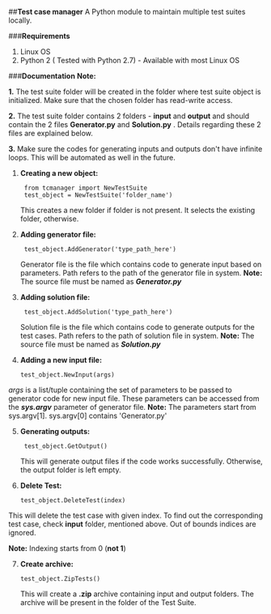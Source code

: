 ##**Test case manager**
A Python module to maintain multiple test suites locally. 

###**Requirements**
1.	Linux OS
2.	Python 2 ( Tested with Python 2.7) - Available with most Linux OS

###**Documentation**
**Note:** 

**1.** The test suite folder will be created in the folder where test suite object is initialized. Make sure that the chosen folder has read-write access.

**2.** The test suite folder contains 2 folders - **input** and **output** and  should contain the 2 files **Generator.py** and **Solution.py** . Details regarding these 2 files are explained below.

**3.** Make sure the codes for generating inputs and outputs don't have infinite loops. This will be automated as well in the future.

1. **Creating a new object:**

	    from tcmanager import NewTestSuite
	    test_object = NewTestSuite('folder_name')

   This creates a new folder if folder is not present. It selects the existing folder, otherwise. 
   
2. **Adding generator file:**
        
	    test_object.AddGenerator('type_path_here')
    
   Generator file is the file which contains code to generate input based on parameters. Path refers to the path of the generator file in system.
 **Note:** The source file must be named as **_Generator.py_**
 
3. **Adding solution file:**  
		
		test_object.AddSolution('type_path_here')
	
	Solution file is the file which contains code to generate outputs for the test cases. Path refers to the path of solution file in system.
**Note:** The source file must be named as **_Solution.py_**

4.  **Adding a new input file:**
	
		test_object.NewInput(args)

   _args_  is a list/tuple containing the set of parameters to be passed to generator code for new input file. These parameters can be accessed from the **_sys.argv_** parameter of generator file.
   **Note:** The parameters start from sys.argv[1]. sys.argv[0] contains 'Generator.py'
 
5.  **Generating outputs:**
		 
		 test_object.GetOutput()
	     
	This will generate output files if the code works successfully. Otherwise, the output folder is left empty.
   
6.  **Delete Test:**

		test_object.DeleteTest(index)
	
   This will delete the test case with given index. To find out the corresponding test case, check **input** folder, mentioned above. Out of bounds indices are ignored.

  **Note:** Indexing starts from 0 (**not 1**)

7.  **Create archive:**
		
		test_object.ZipTests()
	This will create a **.zip** archive containing input and output folders. The archive will be present in the folder of the Test Suite.  
